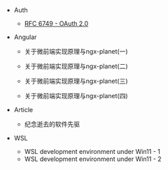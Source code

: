 - Auth
  - [RFC 6749 - OAuth 2.0](Posts/Auth/RFC6749OAUTH.md)
  
- Angular
  
  - 关于微前端实现原理与ngx-planet(一)
  
  - 关于微前端实现原理与ngx-planet(二)
  
  - 关于微前端实现原理与ngx-planet(三)
  
  - 关于微前端实现原理与ngx-planet(四)

- Article
  
  - 纪念逝去的软件先驱

- WSL
  
  - WSL development environment under Win11 - 1
  - WSL development environment under Win11 - 2